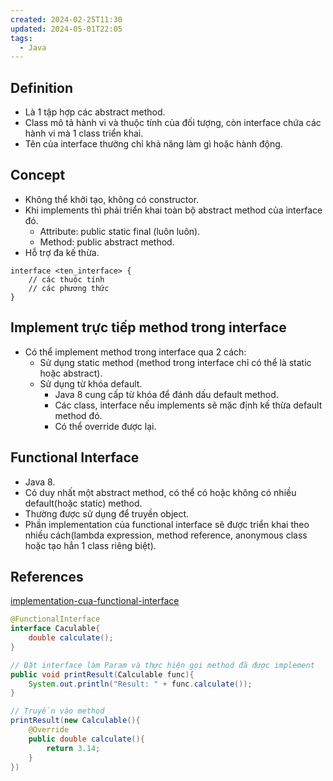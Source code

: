 ```yaml
---
created: 2024-02-25T11:30
updated: 2024-05-01T22:05
tags:
  - Java
---
```

## Definition
- Là 1 tập hợp các abstract method.
- Class mô tả hành vi và thuộc tính của đối tượng, còn interface chứa các hành vi mà 1 class triển khai.
- Tên của interface thường chỉ khả năng làm gì hoặc hành động.

## Concept 
- Không thể khởi tạo, không có constructor.
- Khi implements thì phải triển khai toàn bộ abstract method của interface đó.
	- Attribute: public static final (luôn luôn).
	- Method: public abstract method.
- Hỗ trợ đa kế thừa.
```
interface <ten_interface> {
	// các thuộc tính
	// các phương thức
}
```

## Implement trực tiếp method trong interface
- Có thể implement method trong interface qua 2 cách:
	+ Sử dụng static method (method trong interface chỉ có thể là static hoặc abstract).
	+ Sử dụng từ khóa default.
		- Java 8 cung cấp từ khóa để đánh dấu default method.
		- Các class, interface nếu implements sẽ mặc định kế thừa default method đó.
		- Có thể override được lại.
  
## Functional Interface
- Java 8.
- Có duy nhất một abstract method, có thể có hoặc không có nhiều default(hoặc static) method.
- Thường được sử dụng để truyền object.
- Phần implementation của functional interface sẽ được triển khai theo nhiều cách(lambda expression, method reference, anonymous class hoặc tạo hẳn 1 class riêng biệt).

## References
[implementation-cua-functional-interface](https://blog.tonghoangvu.dev/cac-dang-implementation-cua-functional-interface)

```Java
@FunctionalInterface
interface Caculable{
	double calculate();
}

// Đặt interface làm Param và thực hiện gọi method đã được implement
public void printResult(Calculable func){
	System.out.println("Result: " + func.calculate());
}

// Truyền vào method
printResult(new Calculable(){
	@Override
	public double calculate(){
		return 3.14;
	}
})
```
  
